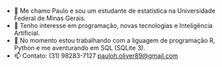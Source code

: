 - 👋 Me chamo Paulo e sou um estudante de estatística na Universidade Federal de Minas Gerais.
- 👀 Tenho interesse em programação, novas tecnologias e Inteligência Artificial.
- 🌱 No momento estou trabalhando com a liguagem de programação R, Python e me aventurando em SQL (SQLite 3).
- 📫 Contato:
     (31) 98283-7127
     pauloh.oliver89@gmail.com
